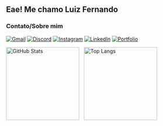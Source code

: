 <h2>Eae! Me chamo Luiz Fernando</h2>

<h3>Contato/Sobre mim</h3>

[![Gmail](https://img.shields.io/badge/Gmail-333333?style=for-the-badge&logo=gmail&logoColor=red)](mailto:zeuscruz597@gmail.com)
[![Discord](https://img.shields.io/badge/Discord-7289DA?style=for-the-badge&logo=discord&logoColor=white)](https://discord.com/channels/@ittsmenightfall/)
[![Instagram](https://img.shields.io/badge/-Instagram-%23E4405F?style=for-the-badge&logo=instagram&logoColor=white)](https://www.instagram.com/ittsmenightfall/)
[![LinkedIn](https://img.shields.io/badge/LinkedIn-0077B5?style=for-the-badge&logo=linkedin&logoColor=white)](https://www.linkedin.com/in/luizcruzorc/)
[![Portfolio](https://img.shields.io/badge/Portfolio-FF5722?style=for-the-badge&logo=todoist&logoColor=white)](https://seulink.com)


<p>
  <img 
    align="left" 
    alt="GitHub Stats" 
    height="200" 
    style="padding-right: 10px;" 
    src="https://github-readme-stats.vercel.app/api?username=IttsmeNightfall&show_icons=true&theme=transparent&include_all_commits=true&locale=pt-br" 
  />

  <img 
    align="left" 
    alt="Top Langs" 
    height="200" 
    src="https://github-readme-stats.vercel.app/api/top-langs/?username=IttsmeNightfall&layout=compact&theme=transparent&langs_count=9" 
  />
</p>
